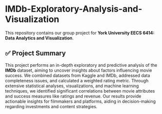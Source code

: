 # IMDb-Exploratory-Analysis-and-Visualization

This repository contains our group project for **York University EECS 6414: Data Analytics and Visualization**. 

## ✅ Project Summary
This project performs an in-depth exploratory and predictive analysis of the **IMDb** dataset, aiming to uncover insights about factors influencing movie success. We combined datasets from Kaggle and IMDb, addressed data completeness issues, and calculated a weighted rating metric. Through extensive statistical analyses, visualizations, and machine learning techniques, we identified significant correlations between movie attributes and success measures like ratings and revenue. Our results provide actionable insights for filmmakers and platforms, aiding in decision-making regarding investments and content strategies.
